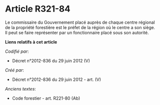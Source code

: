 # Article R321-84

Le commissaire du Gouvernement placé auprès de chaque centre régional de la propriété forestière est le préfet de la région
où le centre a son siège. Il peut se faire représenter par un fonctionnaire placé sous son autorité.

**Liens relatifs à cet article**

_Codifié par_:

  - Décret n°2012-836 du 29 juin 2012 (V)

_Créé par_:

  - Décret n°2012-836 du 29 juin 2012 - art. (V)

_Anciens textes_:

  - Code forestier - art. R221-80 (Ab)
